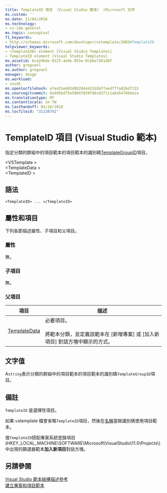 ```yaml
---
title: TemplateID 項目 （Visual Studio 範本） |Microsoft 文件
ms.custom: ''
ms.date: 11/04/2016
ms.technology:
- vs-ide-general
ms.topic: conceptual
f1_keywords:
- http://schemas.microsoft.com/developer/vstemplate/2005#TemplateID
helpviewer_keywords:
- <TemplateID> element [Visual Studio Templates]
- TemplateID element [Visual Studio Templates]
ms.assetid: 6ca24b4e-0325-4a9e-855e-0cbbe7361d8f
author: gregvanl
ms.author: gregvanl
manager: douge
ms.workload:
- vssdk
ms.openlocfilehash: a7e431e603d0b2844431b5bffaedf7fa82bd7132
ms.sourcegitcommit: 6a9d5bd75e50947659fd6c837111a6a547884e2a
ms.translationtype: MT
ms.contentlocale: zh-TW
ms.lasthandoff: 04/16/2018
ms.locfileid: "31138742"
---
```

# <a name="templateid-element-visual-studio-templates"></a>TemplateID 項目 (Visual Studio 範本)
指定分類的群組中的項目範本的項目範本的識別碼[TemplateGroupID](../extensibility/templategroupid-element-visual-studio-templates.md)項目。  
  
 \<VSTemplate >  
 \<TemplateData >  
 \<TemplateID >  
  
## <a name="syntax"></a>語法  
  
```  
<TemplateID> ... </TemplateID>  
```  
  
## <a name="attributes-and-elements"></a>屬性和項目  
 下列各節描述屬性、子項目和父項目。  
  
### <a name="attributes"></a>屬性  
 無。  
  
### <a name="child-elements"></a>子項目  
 無。  
  
### <a name="parent-elements"></a>父項目  
  
|項目|描述|  
|-------------|-----------------|  
|[TemplateData](../extensibility/templatedata-element-visual-studio-templates.md)|必要項目。<br /><br /> 將範本分類，並定義該範本在 [新增專案]  或 [加入新項目]  對話方塊中顯示的方式。|  
  
## <a name="text-value"></a>文字值  
 A`string`表示分類的群組中的項目範本的項目範本的識別碼`TemplateGroupID`項目。  
  
## <a name="remarks"></a>備註  
 `TemplateID` 是選擇性項目。  
  
 如果.vstemplate 檔會省略`TemplateID`項目，然後在[名稱](../extensibility/name-element-visual-studio-templates.md)當做識別碼使用項目範本。  
  
 值`TemplateID`搭配專案系統登錄項目 (HKEY_LOCAL_MACHINE\SOFTWARE\Microsoft\VisualStudio\11.0\Projects\\) 中出現的篩選器範本**加入新項目**對話方塊。  
  
## <a name="see-also"></a>另請參閱  
 [Visual Studio 範本結構描述參考](../extensibility/visual-studio-template-schema-reference.md)   
 [建立專案和項目範本](../ide/creating-project-and-item-templates.md)